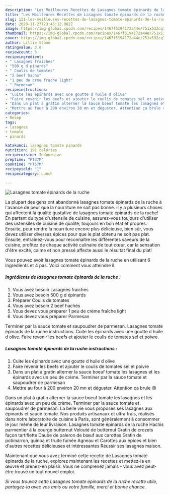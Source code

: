 ```yaml
---
description: "Les Meilleures Recettes de Lasagnes tomate épinards de la ruche"
title: "Les Meilleures Recettes de Lasagnes tomate épinards de la ruche"
slug: 121-les-meilleures-recettes-de-lasagnes-tomate-epinards-de-la-ruche
date: 2020-11-27T23:45:12.882Z
image: https://img-global.cpcdn.com/recipes/1467f5194172a44e/751x532cq70/lasagnes-tomate-epinards-de-la-ruche-photo-principale-de-la-recette.jpg
thumbnail: https://img-global.cpcdn.com/recipes/1467f5194172a44e/751x532cq70/lasagnes-tomate-epinards-de-la-ruche-photo-principale-de-la-recette.jpg
cover: https://img-global.cpcdn.com/recipes/1467f5194172a44e/751x532cq70/lasagnes-tomate-epinards-de-la-ruche-photo-principale-de-la-recette.jpg
author: Lillie Stone
ratingvalue: 3.8
reviewcount: 3
recipeingredient:
- " Lasagnes fraiches"
- "500 g d pinards"
- " Coulis de tomates"
- "2 beef hachs"
- "1 peu de crme frache light"
- " Parmesan"
recipeinstructions:
- "Cuite les épinards avec une goutte d huile d olive"
- "Faire revenir les beefs et ajouter le coulis de tomates sel et poivre"
- "Dans un plat à gratin alterner la sauce boeuf tomate les lasagnes et les épinards avec un peu de crème. Terminer par la sauce tomate et saupoudrer de parmesan"
- "Mettre au four à 200 environ 20 mn et déguster. Attention ça brule 😰"
categories:
- Resep
tags:
- lasagnes
- tomate
- pinards

katakunci: lasagnes tomate pinards 
nutrition: 191 calories
recipecuisine: Indonesian
preptime: "PT37M"
cooktime: "PT57M"
recipeyield: "1"
recipecategory: Lunch

---
```



![Lasagnes tomate épinards de la ruche](https://img-global.cpcdn.com/recipes/1467f5194172a44e/751x532cq70/lasagnes-tomate-epinards-de-la-ruche-photo-principale-de-la-recette.jpg)

La plupart des gens ont abandonné lasagnes tomate épinards de la ruche à l'avance de peur que la nourriture ne soit pas bonne. Il y a plusieurs choses qui affectent la qualité gustative de lasagnes tomate épinards de la ruche! En partant du type d'ustensile de cuisine, assurez-vous toujours d'utiliser des ustensiles de cuisine de qualité, toujours en bon état et propres. Ensuite, pour rendre la nourriture encore plus délicieuse, bien sûr, vous devez utiliser diverses épices pour que le plat obtenu ne soit pas plat. Ensuite, entraînez-vous pour reconnaître les différentes saveurs de la cuisine, profitez de chaque activité culinaire de tout cœur, car la sensation d'être excité, calme et non pressé affecte aussi le résultat final du plat!

<!--inarticleads1-->

Vous pouvez avoir lasagnes tomate épinards de la ruche en utilisant 6 Ingrédients et 4 pas. Voici comment vous atteindre il.

##### Ingrédients de lasagnes tomate épinards de la ruche :

1. Vous avez besoin  Lasagnes fraiches
1. Vous avez besoin 500 g d épinards
1. Préparer  Coulis de tomates
1. Vous avez besoin 2 beef hachés
1. Vous devez vous préparer 1 peu de crème fraîche light
1. Vous devez vous préparer  Parmesan


Terminer par la sauce tomate et saupoudrer de parmesan. Lasagnes tomate épinards de la ruche instructions. Cuite les épinards avec une goutte d huile d olive. Faire revenir les beefs et ajouter le coulis de tomates sel et poivre. 

<!--inarticleads2-->

##### Lasagnes tomate épinards de la ruche instructions :

1. Cuite les épinards avec une goutte d huile d olive
1. Faire revenir les beefs et ajouter le coulis de tomates sel et poivre
1. Dans un plat à gratin alterner la sauce boeuf tomate les lasagnes et les épinards avec un peu de crème. Terminer par la sauce tomate et saupoudrer de parmesan
1. Mettre au four à 200 environ 20 mn et déguster. Attention ça brule 😰


Dans un plat à gratin alterner la sauce boeuf tomate les lasagnes et les épinards avec un peu de crème. Terminer par la sauce tomate et saupoudrer de parmesan. La belle vie vous proposes ses lasagnes aux épinards et sauce tomate. Nos produits artisanaux et ultra frais, réalisés dans notre laboratoire de cuisine à Paris, sont généralement à consommer le jour même de leur livraison. Lasagnes tomate épinards de la ruche Hachis parmentier à la courge butternut Velouté de butternut Gratin de crozets façon tartiflette Daube de paleron de bœuf aux carottes Gratin de potimarron, quinoa et truite fumée Agneau et Carottes aux épices et bien d&#39;autres recettes délicieuses et intéressantes Réussir ses lasagnes maison. 

<!--inarticleads1-->

<p>
Maintenant que vous avez terminé cette recette de Lasagnes tomate épinards de la ruche, explorez maintenant les recettes et mettez-la en œuvre et prenez-en plaisir. Vous ne comprenez jamais - vous avez peut-être trouvé un tout nouvel emploi.
</p>

<p>
<i>Si vous trouvez cette Lasagnes tomate épinards de la ruche recette utile, partagez-la avec vos amis ou votre famille, merci et bonne chance.</i>
</p>
